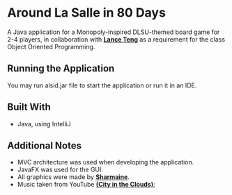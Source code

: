 # Around La Salle in 80 Days
A Java application for a Monopoly-inspired DLSU-themed board game for 2-4 players, in collaboration with __[Lance Teng](https://github.com/S0rbetes/)__ as a requirement for the class Object Oriented Programming.

## Running the Application

You may run alsid.jar file to start the application or run it in an IDE.

## Built With
* Java, using IntelliJ

## Additional Notes
* MVC architecture was used when developing the application.
* JavaFX was used for the GUI.
* All graphics were made by __[Sharmaine](https://github.com/sharmainegaw)__.
* Music taken from YouTube __[(City in the Clouds)](https://www.youtube.com/watch?v=6rTdW-651Lw)__;

